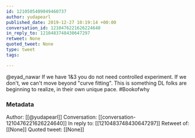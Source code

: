 ```yaml
---
id: 1210505409049460737
author: yudapearl
published_date: 2019-12-27 10:19:14 +00:00
conversation_id: 1210476221626224640
in_reply_to: 1210483748430647297
retweet: None
quoted_tweet: None
type: tweet
tags:

---
```


@eyad_nawar If we have 1&amp;3 you do not need controlled experiment. If we don't, we can't move beyond "curve fitting". This is something DL folks are beginning to realize, in their own unique pace. #Bookofwhy

### Metadata

Author: [[@yudapearl]]
Conversation: [[conversation-1210476221626224640]]
In reply to: [[1210483748430647297]]
Retweet of: [[None]]
Quoted tweet: [[None]]
